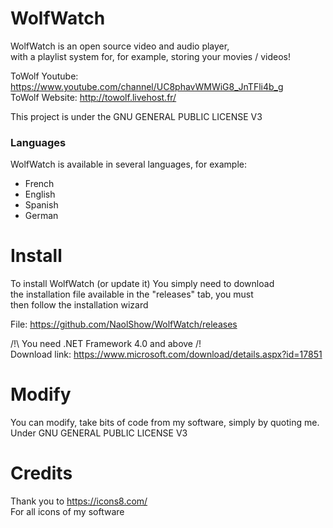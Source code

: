 # WolfWatch
WolfWatch is an open source video and audio player,                                                              
with a playlist system for, for example, storing your movies / videos!                                                                     
                                                                                                                  
ToWolf Youtube: https://www.youtube.com/channel/UC8phavWMWiG8_JnTFli4b_g                                                         
ToWolf Website: http://towolf.livehost.fr/                                                         
                                                                                                                  
This project is under the GNU GENERAL PUBLIC LICENSE V3                                                         
      
### Languages
WolfWatch is available in several languages, for example:
- French
- English
- Spanish
- German
      
# Install                                                                                                                  
                                                                                                                  
To install WolfWatch (or update it) You simply need to download                                                     
the installation file available in the "releases" tab, you must                                                     
then follow the installation wizard       

File:
https://github.com/NaolShow/WolfWatch/releases

/!\ You need .NET Framework 4.0 and above /!\
Download link: https://www.microsoft.com/download/details.aspx?id=17851

# Modify                                                                                                                  
                                                                                                                              
You can modify, take bits of code from my software, simply by quoting me.                                                                
Under GNU GENERAL PUBLIC LICENSE V3                                                                  
                                                                                                                  
# Credits                                                                                                                  
                                                                                                                  
Thank you to https://icons8.com/                                                         
For all icons of my software                                                         
